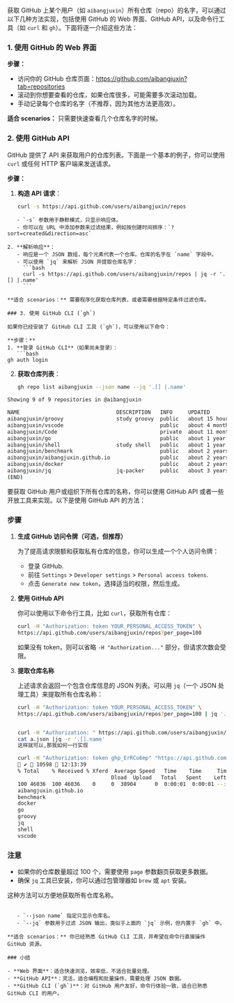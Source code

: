 获取 GitHub 上某个用户（如 `aibangjuxin`）所有仓库（repo）的名字，可以通过以下几种方法实现，包括使用 GitHub 的 Web 界面、GitHub API，以及命令行工具（如 `curl` 和 `gh`）。下面将逐一介绍这些方法：

### 1. 使用 GitHub 的 Web 界面

**步骤：**

- 访问你的 GitHub 仓库页面：<https://github.com/aibangjuxin?tab=repositories>
- 滚动到你想要查看的仓库，如果仓库很多，可能需要多次滚动加载。
- 手动记录每个仓库的名字（不推荐，因为其他方法更高效）。

**适合 scenarios：** 只需要快速查看几个仓库名字的时候。

### 2. 使用 GitHub API

GitHub 提供了 API 来获取用户的仓库列表。下面是一个基本的例子，你可以使用 `curl` 或任何 HTTP 客户端来发送请求。

**步骤：**

1. **构造 API 请求**：

   ```bash
   curl -s https://api.github.com/users/aibangjuxin/repos
   ```

````
   - `-s` 参数用于静默模式，只显示响应体。
   - 你可以在 URL 中添加参数来过滤结果，例如按创建时间排序：`?sort=created&direction=asc`

2. **解析响应**：
   - 响应是一个 JSON 数组，每个元素代表一个仓库。仓库的名字在 `name` 字段中。
   - 可以使用 `jq` 来解析 JSON 并提取仓库名字：
     ```bash
     curl -s https://api.github.com/users/aibangjuxin/repos | jq -r '.[] |.name'
     ```

**适合 scenarios：** 需要程序化获取仓库列表，或者需要根据特定条件过滤仓库。

### 3. 使用 GitHub CLI (`gh`)

如果你已经安装了 GitHub CLI 工具 (`gh`)，可以使用以下命令：

**步骤：**
1. **登录 GitHub CLI**（如果尚未登录）：
   ```bash
gh auth login
````

2. **获取仓库列表**：

   ```bash
   gh repo list aibangjuxin --json name --jq '.[] |.name'
   ```

```bash
Showing 9 of 9 repositories in @aibangjuxin

NAME                               DESCRIPTION   INFO     UPDATED
aibangjuxin/groovy                 study groovy  public   about 15 hours ago
aibangjuxin/vscode                               public   about 4 months ago
aibangjuxin/Code                                 private  about 11 months ago
aibangjuxin/go                                   public   about 1 year ago
aibangjuxin/shell                  study shell   public   about 1 year ago
aibangjuxin/benchmark                            public   about 2 years ago
aibangjuxin/aibangjuxin.github.io                public   about 2 years ago
aibangjuxin/docker                               public   about 2 years ago
aibangjuxin/jq                     jq-packer     public   about 3 years ago
(END)
```

要获取 GitHub 用户或组织下所有仓库的名称，你可以使用 GitHub API 或者一些开放工具来实现。以下是使用 GitHub API 的方法：

### 步骤

1. **生成 GitHub 访问令牌（可选，但推荐）**

   为了提高请求限额和获取私有仓库的信息，你可以生成一个个人访问令牌：

   - 登录 GitHub.
   - 前往 `Settings` > `Developer settings` > `Personal access tokens`.
   - 点击 `Generate new token`，选择适当的权限，然后生成。

2. **使用 GitHub API**

   你可以使用以下命令行工具，比如 `curl`，获取所有仓库：

   ```bash
   curl -H "Authorization: token YOUR_PERSONAL_ACCESS_TOKEN" \
   https://api.github.com/users/aibangjuxin/repos?per_page=100
   ```

   如果没有 token，则可以省略 `-H "Authorization..."` 部分，但请求次数会受限。

3. **提取仓库名称**

   上述请求会返回一个包含仓库信息的 JSON 列表。可以用 `jq`（一个 JSON 处理工具）来提取所有仓库名称：

   ```bash
   curl -H "Authorization: token YOUR_PERSONAL_ACCESS_TOKEN" \
   https://api.github.com/users/aibangjuxin/repos?per_page=100 | jq '.[].name'


   curl -H "Authorization: " https://api.github.com/users/aibangjuxin/repos?per_page=100|jq . > a.json
   cat a.json |jq -r '.[].name'
   这样就可以,那我如何一行实现

   curl -H "Authorization: token ghp_ErRCu6mp" "https://api.github.com/users/aibangjuxin/repos?per_page=100" | jq -r '.[].name'
    ✔  10598  12:13:39
   % Total    % Received % Xferd  Average Speed   Time    Time     Time  Current
                                 Dload  Upload   Total   Spent    Left  Speed
   100 46036  100 46036    0     0  38904      0  0:00:01  0:00:01 --:--:-- 38914
   aibangjuxin.github.io
   benchmark
   docker
   go
   groovy
   jq
   shell
   vscode
   ```

### 注意

- 如果你的仓库数量超过 100 个，需要使用 `page` 参数翻页获取更多数据。
- 确保 `jq` 工具已安装，你可以通过包管理器如 `brew` 或 `apt` 安装。

这种方法可以方便地获取所有仓库名称。

```

```

```
   - `--json name` 指定只显示仓库名。
   - `--jq` 参数用于过滤 JSON 输出，类似于上面的 `jq` 示例，但内置于 `gh` 中。

**适合 scenarios：** 你已经熟悉 GitHub CLI 工具，并希望在命令行直接操作 GitHub 资源。

### 小结

- **Web 界面**：适合快速浏览，效率低，不适合批量处理。
- **GitHub API**：灵活，适合编程和批量操作，需要处理 JSON 数据。
- **GitHub CLI (`gh`)**：对 GitHub 用户友好，命令行体验一致，适合已熟悉 GitHub CLI 的用户。
```
